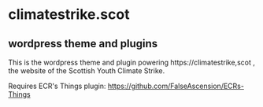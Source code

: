 # climatestrike.scot
## wordpress theme and plugins

This is the wordpress theme and plugin powering https://climatestrike,scot , the website of the Scottish Youth Climate Strike.

Requires ECR's Things plugin: https://github.com/FalseAscension/ECRs-Things
